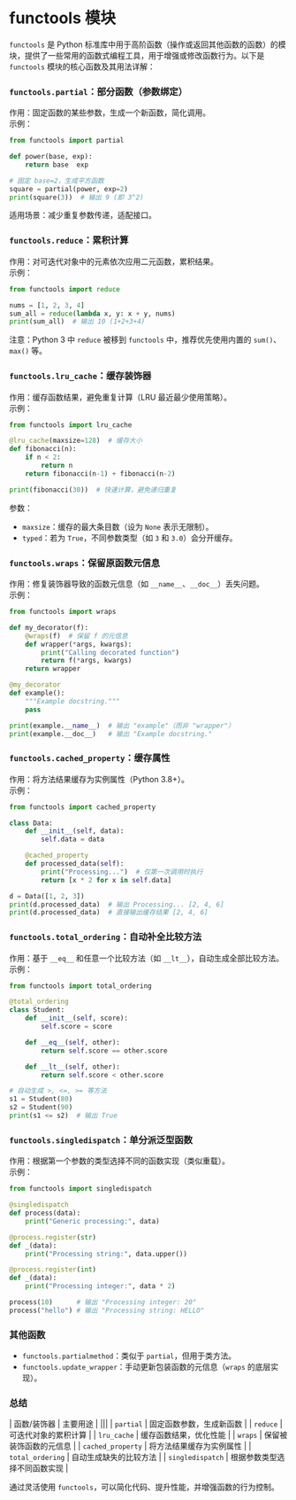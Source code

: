 # functools 模块

`functools` 是 Python 标准库中用于高阶函数（操作或返回其他函数的函数）的模块，提供了一些常用的函数式编程工具，用于增强或修改函数行为。以下是 `functools` 模块的核心函数及其用法详解：

### `functools.partial`：部分函数（参数绑定）

作用：固定函数的某些参数，生成一个新函数，简化调用。  
示例：

```python
from functools import partial

def power(base, exp):
    return base  exp

# 固定 base=2，生成平方函数
square = partial(power, exp=2)
print(square(3))  # 输出 9 (即 3^2)

```
适用场景：减少重复参数传递，适配接口。

### `functools.reduce`：累积计算

作用：对可迭代对象中的元素依次应用二元函数，累积结果。  
示例：

```python
from functools import reduce

nums = [1, 2, 3, 4]
sum_all = reduce(lambda x, y: x + y, nums)
print(sum_all)  # 输出 10 (1+2+3+4)

```
注意：Python 3 中 `reduce` 被移到 `functools` 中，推荐优先使用内置的 `sum()`、`max()` 等。

### `functools.lru_cache`：缓存装饰器

作用：缓存函数结果，避免重复计算（LRU 最近最少使用策略）。  
示例：

```python
from functools import lru_cache

@lru_cache(maxsize=128)  # 缓存大小
def fibonacci(n):
    if n < 2:
        return n
    return fibonacci(n-1) + fibonacci(n-2)

print(fibonacci(30))  # 快速计算，避免递归重复

```
参数：
- `maxsize`：缓存的最大条目数（设为 `None` 表示无限制）。
- `typed`：若为 `True`，不同参数类型（如 `3` 和 `3.0`）会分开缓存。

### `functools.wraps`：保留原函数元信息

作用：修复装饰器导致的函数元信息（如 `__name__`、`__doc__`）丢失问题。  
示例：

```python
from functools import wraps

def my_decorator(f):
    @wraps(f)  # 保留 f 的元信息
    def wrapper(*args, kwargs):
        print("Calling decorated function")
        return f(*args, kwargs)
    return wrapper

@my_decorator
def example():
    """Example docstring."""
    pass

print(example.__name__)  # 输出 "example"（而非 "wrapper"）
print(example.__doc__)   # 输出 "Example docstring."

```

### `functools.cached_property`：缓存属性

作用：将方法结果缓存为实例属性（Python 3.8+）。  
示例：

```python
from functools import cached_property

class Data:
    def __init__(self, data):
        self.data = data

    @cached_property
    def processed_data(self):
        print("Processing...")  # 仅第一次调用时执行
        return [x * 2 for x in self.data]

d = Data([1, 2, 3])
print(d.processed_data)  # 输出 Processing... [2, 4, 6]
print(d.processed_data)  # 直接输出缓存结果 [2, 4, 6]

```

### `functools.total_ordering`：自动补全比较方法

作用：基于 `__eq__` 和任意一个比较方法（如 `__lt__`），自动生成全部比较方法。  
示例：

```python
from functools import total_ordering

@total_ordering
class Student:
    def __init__(self, score):
        self.score = score

    def __eq__(self, other):
        return self.score == other.score

    def __lt__(self, other):
        return self.score < other.score

# 自动生成 >, <=, >= 等方法
s1 = Student(80)
s2 = Student(90)
print(s1 <= s2)  # 输出 True

```

### `functools.singledispatch`：单分派泛型函数

作用：根据第一个参数的类型选择不同的函数实现（类似重载）。  
示例：

```python
from functools import singledispatch

@singledispatch
def process(data):
    print("Generic processing:", data)

@process.register(str)
def _(data):
    print("Processing string:", data.upper())

@process.register(int)
def _(data):
    print("Processing integer:", data * 2)

process(10)      # 输出 "Processing integer: 20"
process("hello") # 输出 "Processing string: HELLO"

```

### 其他函数

- `functools.partialmethod`：类似于 `partial`，但用于类方法。
- `functools.update_wrapper`：手动更新包装函数的元信息（`wraps` 的底层实现）。

### 总结

| 函数/装饰器            | 主要用途                              |
|||
| `partial`             | 固定函数参数，生成新函数              |
| `reduce`              | 可迭代对象的累积计算                  |
| `lru_cache`           | 缓存函数结果，优化性能                |
| `wraps`               | 保留被装饰函数的元信息                |
| `cached_property`     | 将方法结果缓存为实例属性              |
| `total_ordering`      | 自动生成缺失的比较方法                |
| `singledispatch`      | 根据参数类型选择不同函数实现          |

通过灵活使用 `functools`，可以简化代码、提升性能，并增强函数的行为控制。